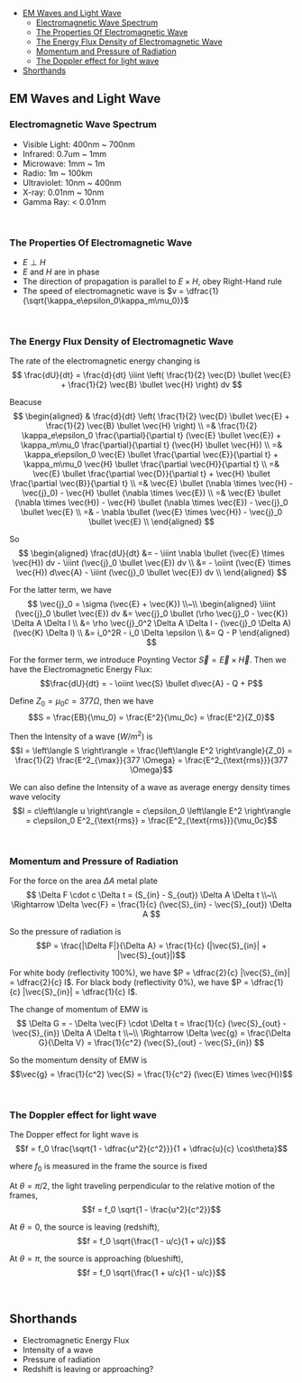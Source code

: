
- [EM Waves and Light Wave](#em-waves-and-light-wave)
  - [Electromagnetic Wave Spectrum](#electromagnetic-wave-spectrum)
  - [The Properties Of Electromagnetic Wave](#the-properties-of-electromagnetic-wave)
  - [The Energy Flux Density of Electromagnetic Wave](#the-energy-flux-density-of-electromagnetic-wave)
  - [Momentum and Pressure of Radiation](#momentum-and-pressure-of-radiation)
  - [The Doppler effect for light wave](#the-doppler-effect-for-light-wave)
- [Shorthands](#shorthands)





## EM Waves and Light Wave
### Electromagnetic Wave Spectrum
- Visible Light: 400nm ~ 700nm
- Infrared: 0.7um ~ 1mm
- Microwave: 1mm ~ 1m
- Radio: 1m ~ 100km
- Ultraviolet: 10nm ~ 400nm
- X-ray: 0.01nm ~ 10nm
- Gamma Ray: < 0.01nm




<br>

### The Properties Of Electromagnetic Wave
- $E \perp H$
- $E$ and $H$ are in phase
- The direction of propagation is parallel to $E \times H$, obey Right-Hand rule
- The speed of electromagnetic wave is $v = \dfrac{1}{\sqrt{\kappa_e\epsilon_0\kappa_m\mu_0}}$






<br>

### The Energy Flux Density of Electromagnetic Wave
The rate of the electromagnetic energy changing is
$$
\frac{dU}{dt} = \frac{d}{dt} \iiint \left( \frac{1}{2} \vec{D} \bullet \vec{E} + \frac{1}{2} \vec{B} \bullet \vec{H} \right) dv
$$

Beacuse
$$
\begin{aligned}
  & \frac{d}{dt} \left( \frac{1}{2} \vec{D} \bullet \vec{E} + \frac{1}{2} \vec{B} \bullet \vec{H} \right) \\
  =& \frac{1}{2} \kappa_e\epsilon_0 \frac{\partial}{\partial t} (\vec{E} \bullet \vec{E}) + \kappa_m\mu_0 \frac{\partial}{\partial t} (\vec{H} \bullet \vec{H}) \\
  =& \kappa_e\epsilon_0 \vec{E} \bullet \frac{\partial \vec{E}}{\partial t} + \kappa_m\mu_0 \vec{H} \bullet \frac{\partial \vec{H}}{\partial t} \\
  =& \vec{E} \bullet \frac{\partial \vec{D}}{\partial t} + \vec{H} \bullet \frac{\partial \vec{B}}{\partial t} \\
  =& \vec{E} \bullet (\nabla \times \vec{H} - \vec{j}_0) - \vec{H} \bullet (\nabla \times \vec{E}) \\
  =& \vec{E} \bullet (\nabla \times \vec{H}) - \vec{H} \bullet (\nabla \times \vec{E}) - \vec{j}_0 \bullet \vec{E} \\
  =& - \nabla \bullet (\vec{E} \times \vec{H}) - \vec{j}_0 \bullet \vec{E} \\
\end{aligned}
$$

So
$$
\begin{aligned}
  \frac{dU}{dt} &= - \iiint \nabla \bullet (\vec{E} \times \vec{H}) dv - \iiint (\vec{j}_0 \bullet \vec{E}) dv \\
  &= - \oiint (\vec{E} \times \vec{H}) d\vec{A} - \iiint (\vec{j}_0 \bullet \vec{E}) dv \\
\end{aligned}
$$

For the latter term, we have
$$
\vec{j}_0 = \sigma (\vec{E} + \vec{K}) \\~\\
\begin{aligned}
  \iiint (\vec{j}_0 \bullet \vec{E}) dv &= \vec{j}_0 \bullet (\rho \vec{j}_0 - \vec{K}) \Delta A \Delta l \\
  &= \rho \vec{j}_0^2 \Delta A \Delta l - (\vec{j}_0 \Delta A) (\vec{K} \Delta l) \\
  &= i_0^2R - i_0 \Delta \epsilon \\
  &= Q - P
\end{aligned}
$$

For the former term, we introduce Poynting Vector $\vec{S} = \vec{E} \times \vec{H}$. Then we have the Electromagnetic Energy Flux: $$\frac{dU}{dt} = - \oiint \vec{S} \bullet d\vec{A} - Q + P$$

Define $Z_0 = \mu_0c = 377 \Omega$, then we have $$S = \frac{EB}{\mu_0} = \frac{E^2}{\mu_0c} = \frac{E^2}{Z_0}$$

Then the Intensity of a wave ($W/m^2$) is $$I = \left\langle S \right\rangle = \frac{\left\langle E^2 \right\rangle}{Z_0} = \frac{1}{2} \frac{E^2_{\max}}{377 \Omega} = \frac{E^2_{\text{rms}}}{377 \Omega}$$

We can also define the Intensity of a wave as average energy density times wave velocity $$I = c\left\langle u \right\rangle = c\epsilon_0 \left\langle E^2 \right\rangle = c\epsilon_0 E^2_{\text{rms}} = \frac{E^2_{\text{rms}}}{\mu_0c}$$









<br>

### Momentum and Pressure of Radiation
For the force on the area $\Delta A$ metal plate
$$
\Delta F \cdot c \Delta t = (S_{in} - S_{out}) \Delta A \Delta t
\\~\\
\Rightarrow \Delta \vec{F} = \frac{1}{c} (\vec{S}_{in} - \vec{S}_{out}) \Delta A
$$

So the pressure of radiation is $$P = \frac{|\Delta F|}{\Delta A} = \frac{1}{c} (|\vec{S}_{in}| + |\vec{S}_{out}|)$$

For white body (reflectivity 100%), we have $P = \dfrac{2}{c} |\vec{S}_{in}| = \dfrac{2}{c} I$.
For black body (reflectivity 0%), we have $P = \dfrac{1}{c} |\vec{S}_{in}| = \dfrac{1}{c} I$.


The change of momentum of EMW is
$$
\Delta G = - \Delta \vec{F} \cdot \Delta t = \frac{1}{c} (\vec{S}_{out} - \vec{S}_{in}) \Delta A \Delta t \\~\\
\Rightarrow \Delta \vec{g} = \frac{\Delta G}{\Delta V} = \frac{1}{c^2} (\vec{S}_{out} - \vec{S}_{in})
$$

So the momentum density of EMW is $$\vec{g} = \frac{1}{c^2} \vec{S} = \frac{1}{c^2} (\vec{E} \times \vec{H})$$









<br>

### The Doppler effect for light wave
The Dopper effect for light wave is
$$f = f_0 \frac{\sqrt{1 - \dfrac{u^2}{c^2}}}{1 + \dfrac{u}{c} \cos\theta}$$

where $f_0$ is measured in the frame the source is fixed

At $\theta = \pi/2$, the light traveling perpendicular to the  relative motion of the frames, $$f = f_0 \sqrt{1 - \frac{u^2}{c^2}}$$

At $\theta = 0$, the source is leaving (redshift), $$f = f_0 \sqrt{\frac{1 - u/c}{1 + u/c}}$$

At $\theta = \pi$, the source is approaching (blueshift), $$f = f_0 \sqrt{\frac{1 + u/c}{1 - u/c}}$$









<br>

## Shorthands
- Electromagnetic Energy Flux
- Intensity of a wave
- Pressure of radiation
- Redshift is leaving or approaching?

